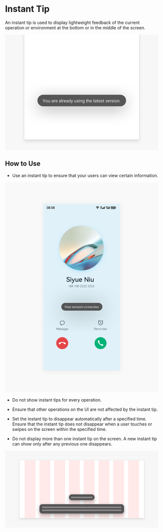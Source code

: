 # Instant Tip


An instant tip is used to display lightweight feedback of the current operation or environment at the bottom or in the middle of the screen.


![Toast_3_2](figures/Toast_3_2.png)


## How to Use

- Use an instant tip to ensure that your users can view certain information.

![Instant tip.png](figures/instant-tip.png)

- Do not show instant tips for every operation.

- Ensure that other operations on the UI are not affected by the instant tip.

- Set the instant tip to disappear automatically after a specified time. Ensure that the instant tip does not disappear when a user touches or swipes on the screen within the specified time.

- Do not display more than one instant tip on the screen. A new instant tip can show only after any previous one disappears.


![toast_new_3](figures/toast_new_3.png)
